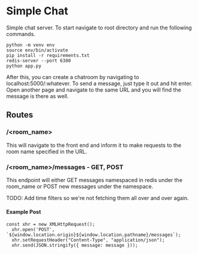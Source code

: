 # Simple Chat

Simple chat server. To start navigate to root directory and run the following commands.
```
python -m venv env
source env/bin/activate
pip install -r requirements.txt
redis-server --port 6380
python app.py
```
After this, you can create a chatroom by navigating to localhost:5000/:whatever.
To send a message, just type it out and hit enter. Open another page and navigate to the same URL and you will find the message is there as well.

## Routes
### /<room_name>
This will navigate to the front end and inform it to make requests to the room name specified in the URL.

### /<room_name>/messages - GET, POST
This endpoint will either GET messages namespaced in redis under the room_name or POST new messages under the namespace.

TODO: Add time filters so we're not fetching them all over and over again.

#### Example Post
```
const xhr = new XMLHttpRequest();
  xhr.open('POST', `${window.location.origin}${window.location.pathname}/messages`);
  xhr.setRequestHeader("Content-Type", "application/json");
  xhr.send(JSON.stringify({ message: message }));
```
